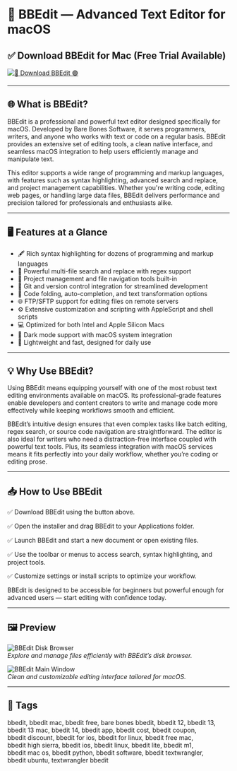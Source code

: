 # 🧠 BBEdit — Advanced Text Editor for macOS

## ✅ Download BBEdit for Mac (Free Trial Available)

[![🚀 Download BBEdit 🟣](https://img.shields.io/badge/Download-BBEdit-blueviolet?style=for-the-badge)](#)

---

## 🌐 What is BBEdit?

BBEdit is a professional and powerful text editor designed specifically for macOS. Developed by Bare Bones Software, it serves programmers, writers, and anyone who works with text or code on a regular basis. BBEdit provides an extensive set of editing tools, a clean native interface, and seamless macOS integration to help users efficiently manage and manipulate text.

This editor supports a wide range of programming and markup languages, with features such as syntax highlighting, advanced search and replace, and project management capabilities. Whether you're writing code, editing web pages, or handling large data files, BBEdit delivers performance and precision tailored for professionals and enthusiasts alike.

---

## 🖥️ Features at a Glance

- 🖋️ Rich syntax highlighting for dozens of programming and markup languages  
- 🔎 Powerful multi-file search and replace with regex support  
- 📁 Project management and file navigation tools built-in  
- 🧩 Git and version control integration for streamlined development  
- 📜 Code folding, auto-completion, and text transformation options  
- 🌐 FTP/SFTP support for editing files on remote servers  
- ⚙️ Extensive customization and scripting with AppleScript and shell scripts  
- 💻 Optimized for both Intel and Apple Silicon Macs  
- 🌙 Dark mode support with macOS system integration  
- 🧰 Lightweight and fast, designed for daily use

---

## 💡 Why Use BBEdit?

Using BBEdit means equipping yourself with one of the most robust text editing environments available on macOS. Its professional-grade features enable developers and content creators to write and manage code more effectively while keeping workflows smooth and efficient.

BBEdit’s intuitive design ensures that even complex tasks like batch editing, regex search, or source code navigation are straightforward. The editor is also ideal for writers who need a distraction-free interface coupled with powerful text tools. Plus, its seamless integration with macOS services means it fits perfectly into your daily workflow, whether you’re coding or editing prose.

---

## 📥 How to Use BBEdit

✅ Download BBEdit using the button above.

✅ Open the installer and drag BBEdit to your Applications folder.

✅ Launch BBEdit and start a new document or open existing files.

✅ Use the toolbar or menus to access search, syntax highlighting, and project tools.

✅ Customize settings or install scripts to optimize your workflow.

BBEdit is designed to be accessible for beginners but powerful enough for advanced users — start editing with confidence today.

---

## 🖼️ Preview

![BBEdit Disk Browser](https://www.barebones.com/images/bbedit/disk-browser-lg.png)  
*Explore and manage files efficiently with BBEdit’s disk browser.*

![BBEdit Main Window](https://www.barebones.com/images/bbedit/screenshot-main.jpg)  
*Clean and customizable editing interface tailored for macOS.*

---

## 📌 Tags

bbedit, bbedit mac, bbedit free, bare bones bbedit, bbedit 12, bbedit 13,  
bbedit 13 mac, bbedit 14, bbedit app, bbedit cost, bbedit coupon,  
bbedit discount, bbedit for ios, bbedit for linux, bbedit free mac,  
bbedit high sierra, bbedit ios, bbedit linux, bbedit lite, bbedit m1,  
bbedit mac os, bbedit python, bbedit software, bbedit textwrangler,  
bbedit ubuntu, textwrangler bbedit
